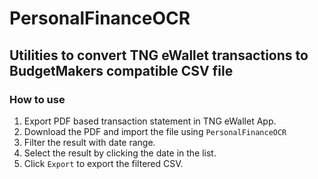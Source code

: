 # PersonalFinanceOCR

## Utilities to convert TNG eWallet transactions to BudgetMakers compatible CSV file

### How to use
1. Export PDF based transaction statement in TNG eWallet App.
2. Download the PDF and import the file using `PersonalFinanceOCR`
3. Filter the result with date range.
4. Select the result by clicking the date in the list.
5. Click `Export` to export the filtered CSV.
